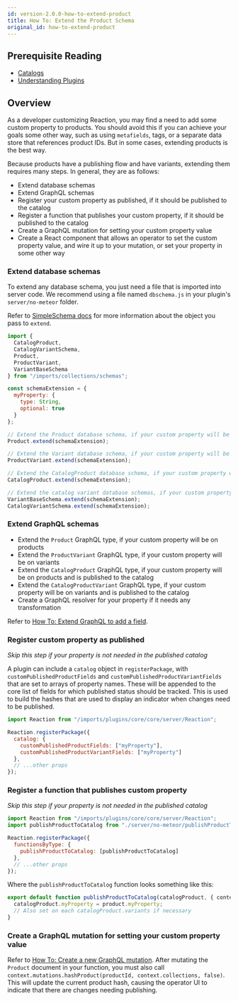 ```yaml
---
id: version-2.0.0-how-to-extend-product
title: How To: Extend the Product Schema
original_id: how-to-extend-product
---
```


## Prerequisite Reading
- [Catalogs](./developer-catalog.md)
- [Understanding Plugins](./core-plugins-intro.md)

## Overview

As a developer customizing Reaction, you may find a need to add some custom property to products. You should avoid this if you can achieve your goals some other way, such as using `metafields`, tags, or a separate data store that references product IDs. But in some cases, extending products is the best way.

Because products have a publishing flow and have variants, extending them requires many steps. In general, they are as follows:
- Extend database schemas
- Extend GraphQL schemas
- Register your custom property as published, if it should be published to the catalog
- Register a function that publishes your custom property, if it should be published to the catalog
- Create a GraphQL mutation for setting your custom property value
- Create a React component that allows an operator to set the custom property value, and wire it up to your mutation, or set your property in some other way

### Extend database schemas

To extend any database schema, you just need a file that is imported into server code. We recommend using a file named `dbschema.js` in your plugin's `server/no-meteor` folder.

Refer to [SimpleSchema docs](https://github.com/aldeed/simple-schema-js#schema-rules) for more information about the object you pass to `extend`.

```js
import {
  CatalogProduct,
  CatalogVariantSchema,
  Product,
  ProductVariant,
  VariantBaseSchema
} from "/imports/collections/schemas";

const schemaExtension = {
  myProperty: {
    type: String,
    optional: true
  }
};

// Extend the Product database schema, if your custom property will be on products
Product.extend(schemaExtension);

// Extend the Variant database schema, if your custom property will be on variants
ProductVariant.extend(schemaExtension);

// Extend the CatalogProduct database schema, if your custom property will be on products
CatalogProduct.extend(schemaExtension);

// Extend the catalog variant database schemas, if your custom property will be on variants. There are two schemas for this one.
VariantBaseSchema.extend(schemaExtension);
CatalogVariantSchema.extend(schemaExtension);
```

### Extend GraphQL schemas

- Extend the `Product` GraphQL type, if your custom property will be on products
- Extend the `ProductVariant` GraphQL type, if your custom property will be on variants
- Extend the `CatalogProduct` GraphQL type, if your custom property will be on products and is published to the catalog
- Extend the `CatalogProductVariant` GraphQL type, if your custom property will be on variants and is published to the catalog
- Create a GraphQL resolver for your property if it needs any transformation

Refer to [How To: Extend GraphQL to add a field](./how-to-extend-graphql-to-add-field.md).

### Register custom property as published

*Skip this step if your property is not needed in the published catalog*

A plugin can include a `catalog` object in `registerPackage`, with `customPublishedProductFields` and `customPublishedProductVariantFields` that are set to arrays of property names. These will be appended to the core list of fields for which published status should be tracked. This is used to build the hashes that are used to display an indicator when changes need to be published.

```js
import Reaction from "/imports/plugins/core/core/server/Reaction";

Reaction.registerPackage({
  catalog: {
    customPublishedProductFields: ["myProperty"],
    customPublishedProductVariantFields: ["myProperty"]
  },
  // ...other props
});
```

### Register a function that publishes custom property

*Skip this step if your property is not needed in the published catalog*

```js
import Reaction from "/imports/plugins/core/core/server/Reaction";
import publishProductToCatalog from "./server/no-meteor/publishProductToCatalog";

Reaction.registerPackage({
  functionsByType: {
    publishProductToCatalog: [publishProductToCatalog]
  },
  // ...other props
});
```

Where the `publishProductToCatalog` function looks something like this:

```js
export default function publishProductToCatalog(catalogProduct, { context, product, shop, variants }) {
  catalogProduct.myProperty = product.myProperty;
  // Also set on each catalogProduct.variants if necessary
}
```

### Create a GraphQL mutation for setting your custom property value

Refer to [How To: Create a new GraphQL mutation](./graphql-create-mutation.md). After mutating the `Product` document in your function, you must also call `context.mutations.hashProduct(productId, context.collections, false)`. This will update the current product hash, causing the operator UI to indicate that there are changes needing publishing.
